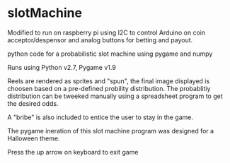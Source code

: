 # slotMachine
Modified to run on raspberry pi using I2C to control Arduino on coin acceptor/despensor and analog buttons for betting and payout.

python code for a probabilistic slot machine using pygame and numpy

Runs using Python v2.7, Pygame v1.9

Reels are rendered as sprites and "spun", the final image displayed is choosen based on a pre-defined probility distribution. 
The probablitiy distribution can be tweeked manually using a spreadsheet program to get the desired odds.

A "bribe" is also included to entice the user to stay in the game.

The pygame ineration of this slot machine program was designed for a Halloween theme.

Press the up arrow on keyboard to exit game


